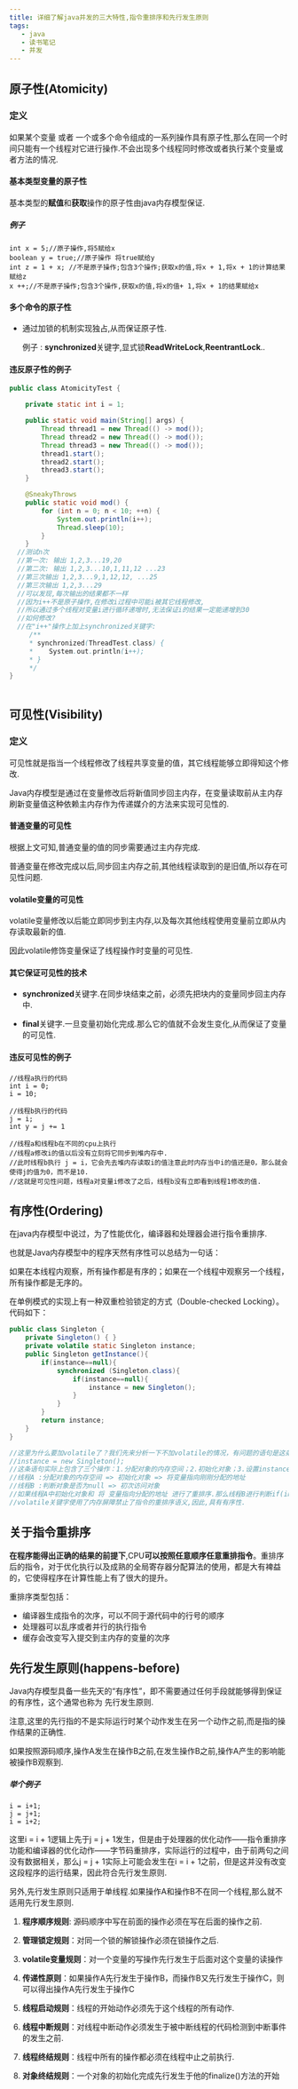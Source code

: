 ```yaml
---
title: 详细了解java并发的三大特性,指令重排序和先行发生原则
tags: 
   - java
   - 读书笔记
   - 并发
---
```



## 原子性(Atomicity)

### 定义

如果某个变量 或者 一个或多个命令组成的一系列操作具有原子性,那么在同一个时间只能有一个线程对它进行操作.不会出现多个线程同时修改或者执行某个变量或者方法的情况.


#### 基本类型变量的原子性

基本类型的**赋值**和**获取**操作的原子性由java内存模型保证.


##### 例子

```
int x = 5;//原子操作,将5赋给x
boolean y = true;//原子操作 将true赋给y
int z = 1 + x; //不是原子操作;包含3个操作;获取x的值,将x + 1,将x + 1的计算结果赋给z
x ++;//不是原子操作;包含3个操作,获取x的值,将x的值+ 1,将x + 1的结果赋给x
```

#### 多个命令的原子性

* 通过加锁的机制实现独占,从而保证原子性.

  例子 : **synchronized**关键字,显式锁**ReadWriteLock**,**ReentrantLock**..

#### 违反原子性的例子

```java
public class AtomicityTest {

    private static int i = 1;

    public static void main(String[] args) {
        Thread thread1 = new Thread(() -> mod());
        Thread thread2 = new Thread(() -> mod());
        Thread thread3 = new Thread(() -> mod());
        thread1.start();
        thread2.start();
        thread3.start();
    }

    @SneakyThrows
    public static void mod() {
        for (int n = 0; n < 10; ++n) {
            System.out.println(i++);
            Thread.sleep(10);
        }
    }
  //测试n次
  //第一次: 输出 1,2,3...19,20
  //第二次: 输出 1,2,3...10,1,11,12 ...23
  //第三次输出 1,2,3...9,1,12,12, ...25
  //第三次输出 1,2,3...29
  //可以发现,每次输出的结果都不一样
  //因为i++不是原子操作,在修改i过程中可能i被其它线程修改,
  //所以通过多个线程对变量i进行循环递增时,无法保证i的结果一定能递增到30
  //如何修改?
  //在"i++"操作上加上synchronized关键字:
     /**
     * synchronized(ThreadTest.class) {
     *    System.out.println(i++);
     * }
     */
}
	
```

## 可见性(Visibility)

### 定义

可见性就是指当一个线程修改了线程共享变量的值，其它线程能够立即得知这个修改.

Java内存模型是通过在变量修改后将新值同步回主内存，在变量读取前从主内存刷新变量值这种依赖主内存作为传递媒介的方法来实现可见性的.

#### 普通变量的可见性

根据上文可知,普通变量的值的同步需要通过主内存完成.

普通变量在修改完成以后,同步回主内存之前,其他线程读取到的是旧值,所以存在可见性问题.

#### volatile变量的可见性

volatile变量修改以后能立即同步到主内存,以及每次其他线程使用变量前立即从内存读取最新的值.

因此volatile修饰变量保证了线程操作时变量的可见性.

#### 其它保证可见性的技术

* **synchronized**关键字.在同步块结束之前，必须先把块内的变量同步回主内存中.

* **final**关键字.一旦变量初始化完成.那么它的值就不会发生变化,从而保证了变量的可见性.

  

#### 违反可见性的例子 

```
//线程a执行的代码
int i = 0;
i = 10;

//线程b执行的代码
j = i;
int y = j += 1

//线程a和线程b在不同的cpu上执行
//线程a修改i的值以后没有立刻将它同步到堆内存中.
//此时线程b执行 j = i，它会先去堆内存读取i的值注意此时内存当中i的值还是0，那么就会使得j的值为0，而不是10.
//这就是可见性问题，线程a对变量i修改了之后，线程b没有立即看到线程1修改的值.
```

  

## 有序性(Ordering)

在java内存模型中说过，为了性能优化，编译器和处理器会进行指令重排序.

也就是Java内存模型中的程序天然有序性可以总结为一句话：

如果在本线程内观察，所有操作都是有序的；如果在一个线程中观察另一个线程，所有操作都是无序的。

在单例模式的实现上有一种双重检验锁定的方式（Double-checked Locking）。代码如下：

```java
public class Singleton {
    private Singleton() { }
    private volatile static Singleton instance;
    public Singleton getInstance(){
        if(instance==null){
            synchronized (Singleton.class){
                if(instance==null){
                    instance = new Singleton();
                }
            }
        }
        return instance;
    }
}

//这里为什么要加volatile了？我们先来分析一下不加volatile的情况，有问题的语句是这条：
//instance = new Singleton();
//这条语句实际上包含了三个操作：1.分配对象的内存空间；2.初始化对象；3.设置instance指向刚分配的内存地址。但由于存在重排序的问题，可能有以下的执行顺序:
//线程A :分配对象的内存空间 => 初始化对象 => 将变量指向刚刚分配的地址
//线程B :判断对象是否为null => 初次访问对象
//如果线程A中初始化对象和 将 变量指向分配的地址 进行了重排序.那么线程B进行判断if(instance==null)时就会为true，而实际上这个instance并没有初始化成功，显而易见对线程B来说之后的操作就会是错得
//volatile关键字使用了内存屏障禁止了指令的重排序语义,因此,具有有序性.
```

## 关于指令重排序

**在程序能得出正确的结果的前提下**,CPU**可以按照任意顺序任意重排指令**。重排序后的指令，对于优化执行以及成熟的全局寄存器分配算法的使用，都是大有裨益的，它使得程序在计算性能上有了很大的提升。

重排序类型包括：

- 编译器生成指令的次序，可以不同于源代码中的行号的顺序
- 处理器可以乱序或者并行的执行指令
- 缓存会改变写入提交到主内存的变量的次序



## 先行发生原则(happens-before) 

Java内存模型具备一些先天的“有序性”，即不需要通过任何手段就能够得到保证的有序性，这个通常也称为 先行发生原则.

注意,这里的先行指的不是实际运行时某个动作发生在另一个动作之前,而是指的操作结果的正确性.

如果按照源码顺序,操作A发生在操作B之前,在发生操作B之前,操作A产生的影响能被操作B观察到.

##### 举个例子

```
i = i+1;
j = j+1;
i = i+2;
```

这里i = i + 1逻辑上先于j = j + 1发生，但是由于处理器的优化动作——指令重排序功能和编译器的优化动作——字节码重排序，实际运行的过程中，由于前两句之间没有数据相关，那么j = j + 1实际上可能会发生在i = i + 1之前，但是这并没有改变这段程序的运行结果，因此符合先行发生原则.

另外,先行发生原则只适用于单线程.如果操作A和操作B不在同一个线程,那么就不适用先行发生原则.

1. **程序顺序规则**: 源码顺序中写在前面的操作必须在写在后面的操作之前.

2. **管理锁定规则**：对同一个锁的解锁操作必须在锁操作之后.

3. **volatile变量规则**：对一个变量的写操作先行发生于后面对这个变量的读操作

4. **传递性原则**：如果操作A先行发生于操作B，而操作B又先行发生于操作C，则可以得出操作A先行发生于操作C

5. **线程启动规则**：线程的开始动作必须先于这个线程的所有动作.

6. **线程中断规则**：对线程中断动作必须发生于被中断线程的代码检测到中断事件的发生之前.

7. **线程终结规则**：线程中所有的操作都必须在线程中止之前执行.

8. **对象终结规则**：一个对象的初始化完成先行发生于他的finalize()方法的开始


